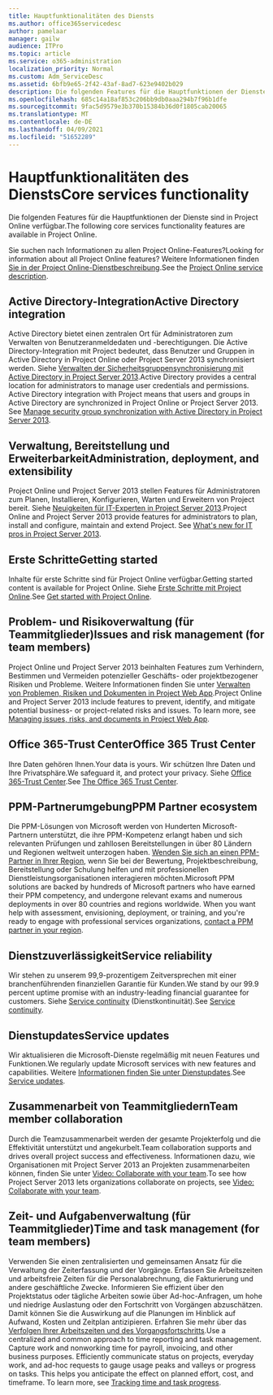 ```yaml
---
title: Hauptfunktionalitäten des Diensts
ms.author: office365servicedesc
author: pamelaar
manager: gailw
audience: ITPro
ms.topic: article
ms.service: o365-administration
localization_priority: Normal
ms.custom: Adm_ServiceDesc
ms.assetid: 6bfb9e65-2f42-43af-8ad7-623e9402b029
description: Die folgenden Features für die Hauptfunktionen der Dienste sind in Project Online verfügbar.
ms.openlocfilehash: 685c14a18af853c206bb9db0aaa294b7f96b1dfe
ms.sourcegitcommit: 9fac5d9579e3b370b15384b36d0f1805cab20065
ms.translationtype: MT
ms.contentlocale: de-DE
ms.lasthandoff: 04/09/2021
ms.locfileid: "51652289"
---
```

# <a name="core-services-functionality"></a><span data-ttu-id="85991-103">Hauptfunktionalitäten des Diensts</span><span class="sxs-lookup"><span data-stu-id="85991-103">Core services functionality</span></span>

<span data-ttu-id="85991-104">Die folgenden Features für die Hauptfunktionen der Dienste sind in Project Online verfügbar.</span><span class="sxs-lookup"><span data-stu-id="85991-104">The following core services functionality features are available in Project Online.</span></span>
  
<span data-ttu-id="85991-105">Sie suchen nach Informationen zu allen Project Online-Features?</span><span class="sxs-lookup"><span data-stu-id="85991-105">Looking for information about all Project Online features?</span></span> <span data-ttu-id="85991-106">Weitere Informationen finden [Sie in der Project Online-Dienstbeschreibung](project-online-service-description.md).</span><span class="sxs-lookup"><span data-stu-id="85991-106">See the [Project Online service description](project-online-service-description.md).</span></span>
  
## <a name="active-directory-integration"></a><span data-ttu-id="85991-107">Active Directory-Integration</span><span class="sxs-lookup"><span data-stu-id="85991-107">Active Directory integration</span></span>

<span data-ttu-id="85991-p102">Active Directory bietet einen zentralen Ort für Administratoren zum Verwalten von Benutzeranmeldedaten und -berechtigungen. Die Active Directory-Integration mit Project bedeutet, dass Benutzer und Gruppen in Active Directory in Project Online oder Project Server 2013 synchronisiert werden. Siehe [Verwalten der Sicherheitsgruppensynchronisierung mit Active Directory in Project Server 2013](/project/manage-security-group-synchronization-with-active-directory-in-project-server).</span><span class="sxs-lookup"><span data-stu-id="85991-p102">Active Directory provides a central location for administrators to manage user credentials and permissions. Active Directory integration with Project means that users and groups in Active Directory are synchronized in Project Online or Project Server 2013. See [Manage security group synchronization with Active Directory in Project Server 2013](/project/manage-security-group-synchronization-with-active-directory-in-project-server).</span></span>
  
## <a name="administration-deployment-and-extensibility"></a><span data-ttu-id="85991-111">Verwaltung, Bereitstellung und Erweiterbarkeit</span><span class="sxs-lookup"><span data-stu-id="85991-111">Administration, deployment, and extensibility</span></span>

<span data-ttu-id="85991-p103">Project Online und Project Server 2013 stellen Features für Administratoren zum Planen, Installieren, Konfigurieren, Warten und Erweitern von Project bereit. Siehe [Neuigkeiten für IT-Experten in Project Server 2013](/project/what-s-new-for-it-pros-in-project-server-2016).</span><span class="sxs-lookup"><span data-stu-id="85991-p103">Project Online and Project Server 2013 provide features for administrators to plan, install and configure, maintain and extend Project. See [What's new for IT pros in Project Server 2013](/project/what-s-new-for-it-pros-in-project-server-2016).</span></span>
  
## <a name="getting-started"></a><span data-ttu-id="85991-114">Erste Schritte</span><span class="sxs-lookup"><span data-stu-id="85991-114">Getting started</span></span>

<span data-ttu-id="85991-115">Inhalte für erste Schritte sind für Project Online verfügbar.</span><span class="sxs-lookup"><span data-stu-id="85991-115">Getting started content is available for Project Online.</span></span> <span data-ttu-id="85991-116">Siehe [Erste Schritte mit Project Online](https://support.office.com/article/E3E5F64F-ADA5-4F9D-A578-130B2D4E5F11).</span><span class="sxs-lookup"><span data-stu-id="85991-116">See [Get started with Project Online](https://support.office.com/article/E3E5F64F-ADA5-4F9D-A578-130B2D4E5F11).</span></span>
  
## <a name="issues-and-risk-management-for-team-members"></a><span data-ttu-id="85991-117">Problem- und Risikoverwaltung (für Teammitglieder)</span><span class="sxs-lookup"><span data-stu-id="85991-117">Issues and risk management (for team members)</span></span>

<span data-ttu-id="85991-p105">Project Online und Project Server 2013 beinhalten Features zum Verhindern, Bestimmen und Vermeiden potenzieller Geschäfts- oder projektbezogener Risiken und Probleme. Weitere Informationen finden Sie unter [Verwalten von Problemen, Risiken und Dokumenten in Project Web App](/previous-versions/office/project-server-2010/hh767484(v=office.14)).</span><span class="sxs-lookup"><span data-stu-id="85991-p105">Project Online and Project Server 2013 include features to prevent, identify, and mitigate potential business- or project-related risks and issues. To learn more, see [Managing issues, risks, and documents in Project Web App](/previous-versions/office/project-server-2010/hh767484(v=office.14)).</span></span>
  
## <a name="office-365-trust-center"></a><span data-ttu-id="85991-120">Office 365-Trust Center</span><span class="sxs-lookup"><span data-stu-id="85991-120">Office 365 Trust Center</span></span>

<span data-ttu-id="85991-121">Ihre Daten gehören Ihnen.</span><span class="sxs-lookup"><span data-stu-id="85991-121">Your data is yours.</span></span> <span data-ttu-id="85991-122">Wir schützen Ihre Daten und Ihre Privatsphäre.</span><span class="sxs-lookup"><span data-stu-id="85991-122">We safeguard it, and protect your privacy.</span></span> <span data-ttu-id="85991-123">Siehe [Office 365-Trust Center](https://go.microsoft.com/fwlink/?LinkId=402637).</span><span class="sxs-lookup"><span data-stu-id="85991-123">See [The Office 365 Trust Center](https://go.microsoft.com/fwlink/?LinkId=402637).</span></span>
  
## <a name="ppm-partner-ecosystem"></a><span data-ttu-id="85991-124">PPM-Partnerumgebung</span><span class="sxs-lookup"><span data-stu-id="85991-124">PPM Partner ecosystem</span></span>

<span data-ttu-id="85991-p107">Die PPM-Lösungen von Microsoft werden von Hunderten Microsoft-Partnern unterstützt, die ihre PPM-Kompetenz erlangt haben und sich relevanten Prüfungen und zahllosen Bereitstellungen in über 80 Ländern und Regionen weltweit unterzogen haben. [Wenden Sie sich an einen PPM-Partner in Ihrer Region](https://go.microsoft.com/fwlink/p/?LinkId=272646), wenn Sie bei der Bewertung, Projektbeschreibung, Bereitstellung oder Schulung helfen und mit professionellen Dienstleistungsorganisationen interagieren möchten.</span><span class="sxs-lookup"><span data-stu-id="85991-p107">Microsoft PPM solutions are backed by hundreds of Microsoft partners who have earned their PPM competency, and undergone relevant exams and numerous deployments in over 80 countries and regions worldwide. When you want help with assessment, envisioning, deployment, or training, and you're ready to engage with professional services organizations, [contact a PPM partner in your region](https://go.microsoft.com/fwlink/p/?LinkId=272646).</span></span>
  
## <a name="service-reliability"></a><span data-ttu-id="85991-127">Dienstzuverlässigkeit</span><span class="sxs-lookup"><span data-stu-id="85991-127">Service reliability</span></span>

<span data-ttu-id="85991-128">Wir stehen zu unserem 99,9-prozentigem Zeitversprechen mit einer branchenführenden finanziellen Garantie für Kunden.</span><span class="sxs-lookup"><span data-stu-id="85991-128">We stand by our 99.9 percent uptime promise with an industry-leading financial guarantee for customers.</span></span> <span data-ttu-id="85991-129">Siehe [Service continuity](https://go.microsoft.com/fwlink/?LinkId=402653) (Dienstkontinuität).</span><span class="sxs-lookup"><span data-stu-id="85991-129">See [Service continuity](https://go.microsoft.com/fwlink/?LinkId=402653).</span></span>
  
## <a name="service-updates"></a><span data-ttu-id="85991-130">Dienstupdates</span><span class="sxs-lookup"><span data-stu-id="85991-130">Service updates</span></span>

<span data-ttu-id="85991-131">Wir aktualisieren die Microsoft-Dienste regelmäßig mit neuen Features und Funktionen.</span><span class="sxs-lookup"><span data-stu-id="85991-131">We regularly update Microsoft services with new features and capabilities.</span></span> <span data-ttu-id="85991-132">Weitere [Informationen finden Sie unter Dienstupdates](../office-365-platform-service-description/service-updates.md).</span><span class="sxs-lookup"><span data-stu-id="85991-132">See [Service updates](../office-365-platform-service-description/service-updates.md).</span></span>
  
## <a name="team-member-collaboration"></a><span data-ttu-id="85991-133">Zusammenarbeit von Teammitgliedern</span><span class="sxs-lookup"><span data-stu-id="85991-133">Team member collaboration</span></span>

<span data-ttu-id="85991-134">Durch die Teamzusammenarbeit werden der gesamte Projekterfolg und die Effektivität unterstützt und angekurbelt.</span><span class="sxs-lookup"><span data-stu-id="85991-134">Team collaboration supports and drives overall project success and effectiveness.</span></span> <span data-ttu-id="85991-135">Informationen dazu, wie Organisationen mit Project Server 2013 an Projekten zusammenarbeiten können, finden Sie unter [Video: Collaborate with your team](https://go.microsoft.com/fwlink/?LinkId=402628).</span><span class="sxs-lookup"><span data-stu-id="85991-135">To see how Project Server 2013 lets organizations collaborate on projects, see [Video: Collaborate with your team](https://go.microsoft.com/fwlink/?LinkId=402628).</span></span>
  
## <a name="time-and-task-management-for-team-members"></a><span data-ttu-id="85991-136">Zeit- und Aufgabenverwaltung (für Teammitglieder)</span><span class="sxs-lookup"><span data-stu-id="85991-136">Time and task management (for team members)</span></span>

<span data-ttu-id="85991-p111">Verwenden Sie einen zentralisierten und gemeinsamen Ansatz für die Verwaltung der Zeiterfassung und der Vorgänge. Erfassen Sie Arbeitszeiten und arbeitsfreie Zeiten für die Personalabrechnung, die Fakturierung und andere geschäftliche Zwecke. Informieren Sie effizient über den Projektstatus oder tägliche Arbeiten sowie über Ad-hoc-Anfragen, um hohe und niedrige Auslastung oder den Fortschritt von Vorgängen abzuschätzen. Damit können Sie die Auswirkung auf die Planungen im Hinblick auf Aufwand, Kosten und Zeitplan antizipieren. Erfahren Sie mehr über das [Verfolgen Ihrer Arbeitszeiten und des Vorgangsfortschritts](https://go.microsoft.com/fwlink/p/?LinkId=271321).</span><span class="sxs-lookup"><span data-stu-id="85991-p111">Use a centralized and common approach to time reporting and task management. Capture work and nonworking time for payroll, invoicing, and other business purposes. Efficiently communicate status on projects, everyday work, and ad-hoc requests to gauge usage peaks and valleys or progress on tasks. This helps you anticipate the effect on planned effort, cost, and timeframe. To learn more, see [Tracking time and task progress](https://go.microsoft.com/fwlink/p/?LinkId=271321).</span></span>
